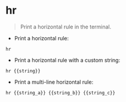 # hr

> Print a horizontal rule in the terminal.

- Print a horizontal rule:

`hr`

- Print a horizontal rule with a custom string:

`hr {{string}}`

- Print a multi-line horizontal rule:

`hr {{string_a}} {{string_b}} {{string_c}}`
